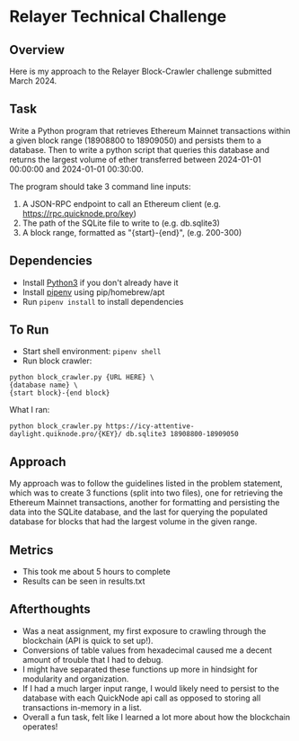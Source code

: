# Relayer Technical Challenge

## Overview
Here is my approach to the Relayer Block-Crawler challenge submitted March 2024.


## Task
Write a Python program that retrieves Ethereum Mainnet transactions within a given block range (18908800 to 18909050) and persists them to a database. Then to write a python script that queries this database and returns the largest volume of ether transferred between 2024-01-01 00:00:00 and 2024-01-01 00:30:00.

The program should take 3 command line inputs:
1. A JSON-RPC endpoint to call an Ethereum client (e.g.
https://rpc.quicknode.pro/key)
2. The path of the SQLite file to write to (e.g. db.sqlite3)
3. A block range, formatted as "{start}-{end}", (e.g. 200-300)


## Dependencies
- Install [Python3](https://www.python.org/downloads/) if you don't already have it
- Install [pipenv](https://pipenv.pypa.io/en/latest/) using pip/homebrew/apt
- Run `pipenv install` to install dependencies

## To Run
- Start shell environment: `pipenv shell`
- Run block crawler:
```
python block_crawler.py {URL HERE} \
{database name} \
{start block}-{end block}
```

What I ran:
```
python block_crawler.py https://icy-attentive-daylight.quiknode.pro/{KEY}/ db.sqlite3 18908800-18909050
```

## Approach
My approach was to follow the guidelines listed in the problem statement, which was to create 3 functions (split into two files), one for retrieving the Ethereum Mainnet transactions, another for formatting and persisting the data into the SQLite database, and the last for querying the populated database for blocks that had the largest volume in the given range.

## Metrics
- This took me about 5 hours to complete
- Results can be seen in results.txt

## Afterthoughts
- Was a neat assignment, my first exposure to crawling through the blockchain (API is quick to set up!).
- Conversions of table values from hexadecimal caused me a decent amount of trouble that I had to debug.
- I might have separated these functions up more in hindsight for modularity and organization.
- If I had a much larger input range, I would likely need to persist to the database with each QuickNode api call as opposed to storing all transactions in-memory in a list.
- Overall a fun task, felt like I learned a lot more about how the blockchain operates!